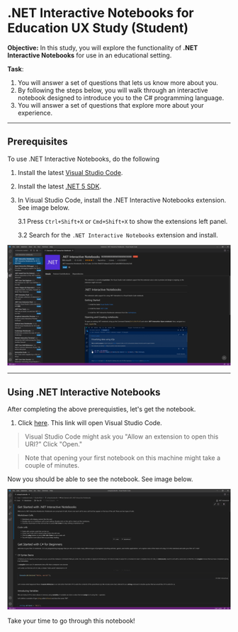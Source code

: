 # .NET Interactive Notebooks for Education UX Study (Student)
**Objective:** In this study, you will explore the functionality of **.NET Interactive Notebooks** for use in an educational setting. 

**Task**: 

1. You will answer a set of questions that lets us know more about you. 
2. By following the steps below, you will walk through an interactive notebook designed to introduce you to the C\# programming language.
3. You will answer a set of questions that explore more about your experience.

---

## Prerequisites

To use .NET Interactive Notebooks, do the following

1. Install the latest [Visual Studio Code](https://code.visualstudio.com/).

2. Install the latest [.NET 5 SDK](https://dotnet.microsoft.com/download/dotnet/5.0).

3. In Visual Studio Code, install the .NET Interactive Notebooks extension. See image below.

    3.1 Press `Ctrl+Shift+X` or `Cmd+Shift+X` to show the extensions left panel.

    3.2 Search for the `.NET Interactive Notebooks` extension and install.

![Installing .Net Interactive Notebooks extension](../res/installingextension.PNG)

---

## Using .NET Interactive Notebooks

After completing the above prerequisties, let's get the notebook.

1. Click [here](vscode://ms-dotnettools.dotnet-interactive-vscode/openNotebook?url=https://raw.githubusercontent.com/dotnet-interactive-learning/notebook-tasks/main/StudentTask/csharpGuide.dib). This link will open Visual Studio Code. 

> Visual Studio Code might ask you "Allow an extension to open this URI?" Click "Open."

> Note that opening your first notebook on this machine might take a couple of minutes.

Now you should be able to see the notebook. See image below.

![Opened Notebook](../res/openedstudentnotebook.PNG)

Take your time to go through this notebook!
